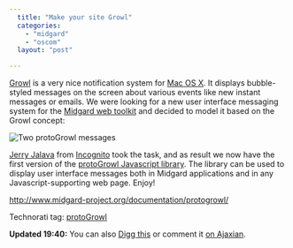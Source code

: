 ```yaml
---
  title: "Make your site Growl"
  categories: 
    - "midgard"
    - "oscom"
  layout: "post"

---
```

[Growl][1] is a very nice notification system for [Mac OS X][2]. It displays bubble-styled messages on the screen about various events like new instant messages or emails. We were looking for a new user interface messaging system for the [Midgard web toolkit][3] and decided to model it based on the Growl concept:

![Two protoGrowl messages](https://d2vqpl3tx84ay5.cloudfront.net/protoGrowl-beta-small.jpg)

[Jerry Jalava][6] from [Incognito][4] took the task, and as result we now have the first version of the [protoGrowl Javascript library][5]. The library can be used to display user interface messages both in Midgard applications and in any Javascript-supporting web page. Enjoy!

<http://www.midgard-project.org/documentation/protogrowl/>

Technorati tag: <a href="http://technorati.com/tag/protoGrowl" rel="tag">protoGrowl</a>

__Updated 19:40:__ You can also [Digg this][7] or comment it [on Ajaxian][8].

[1]: http://growl.info/about.php
[2]: http://www.apple.com/macosx/
[3]: http://www.midgard-project.org/
[4]: http://www.incognito.fi/
[5]: http://www.midgard-project.org/documentation/protogrowl/
[6]: http://www.midgard-project.org/community/whoswho/w_i.html
[7]: http://digg.com/programming/Make_your_website_Growl
[8]: http://ajaxian.com/archives/protogrowl-notification-messages
